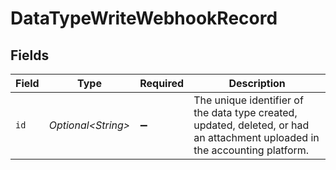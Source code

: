 # DataTypeWriteWebhookRecord


## Fields

| Field                                                                                                                       | Type                                                                                                                        | Required                                                                                                                    | Description                                                                                                                 |
| --------------------------------------------------------------------------------------------------------------------------- | --------------------------------------------------------------------------------------------------------------------------- | --------------------------------------------------------------------------------------------------------------------------- | --------------------------------------------------------------------------------------------------------------------------- |
| `id`                                                                                                                        | *Optional\<String>*                                                                                                         | :heavy_minus_sign:                                                                                                          | The unique identifier of the data type created, updated, deleted, or had an attachment uploaded in the accounting platform. |